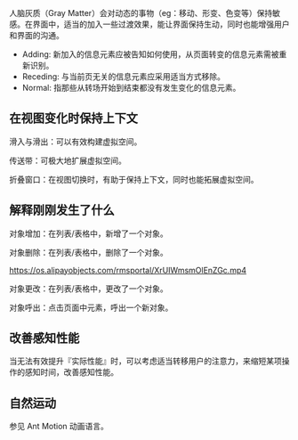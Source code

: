 人脑灰质（Gray Matter）会对动态的事物（eg：移动、形变、色变等）保持敏感。在界面中，适当的加入一些过渡效果，能让界面保持生动，同时也能增强用户和界面的沟通。

- Adding: 新加入的信息元素应被告知如何使用，从页面转变的信息元素需被重新识别。
- Receding: 与当前页无关的信息元素应采用适当方式移除。
- Normal: 指那些从转场开始到结束都没有发生变化的信息元素。

## 在视图变化时保持上下文

滑入与滑出：可以有效构建虚拟空间。

传送带：可极大地扩展虚拟空间。

折叠窗口：在视图切换时，有助于保持上下文，同时也能拓展虚拟空间。

## 解释刚刚发生了什么

对象增加：在列表/表格中，新增了一个对象。

对象删除：在列表/表格中，删除了一个对象。

https://os.alipayobjects.com/rmsportal/XrUIWmsmOlEnZGc.mp4

对象更改：在列表/表格中，更改了一个对象。

对象呼出：点击页面中元素，呼出一个新对象。

## 改善感知性能

当无法有效提升『实际性能』时，可以考虑适当转移用户的注意力，来缩短某项操作的感知时间，改善感知性能。

## 自然运动

参见 Ant Motion 动画语言。
